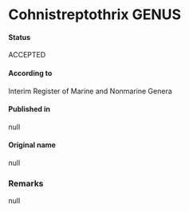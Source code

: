 Cohnistreptothrix GENUS
=======

#### Status
ACCEPTED

#### According to
Interim Register of Marine and Nonmarine Genera

#### Published in
null

#### Original name
null

### Remarks
null